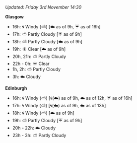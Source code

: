 *Updated: Friday 3rd November 14:30*

**Glasgow**

* 16h: :cyclone: Windy (:partly_sunny:) [:cloud: as of 9h, :umbrella: as of 16h]
* 17h: :partly_sunny: Partly Cloudy [:umbrella: as of 9h]
* 18h: :partly_sunny: Partly Cloudy [:cloud: as of 9h]
* 19h: :sunny: Clear [:cloud: as of 9h]
* 20h, 21h: :partly_sunny: Partly Cloudy
* 22h - 0h: :sunny: Clear
* 1h, 2h: :partly_sunny: Partly Cloudy
* 3h: :cloud: Cloudy

**Edinburgh**

* 16h: :cyclone: Windy (:partly_sunny:) [:cyclone:(:cloud:) as of 9h, :cloud: as of 12h, :umbrella: as of 16h]
* 17h: :cyclone: Windy (:partly_sunny:) [:cyclone:(:cloud:) as of 9h, :cloud: as of 13h]
* 18h: :cyclone: Windy (:partly_sunny:) [:cloud: as of 9h]
* 19h: :partly_sunny: Partly Cloudy [:umbrella: as of 9h]
* 20h - 22h: :cloud: Cloudy
* 23h - 3h: :partly_sunny: Partly Cloudy
